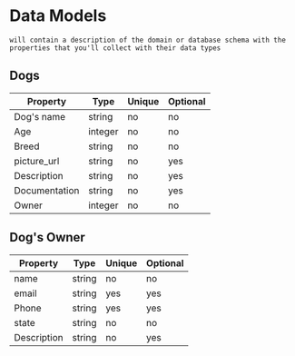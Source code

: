# Data Models
    will contain a description of the domain or database schema with the properties that you'll collect with their data types

## Dogs

| Property | Type | Unique | Optional |
|-|-|-|-|
| Dog's name | string | no | no |
| Age | integer | no | no |
| Breed | string | no | no |
| picture_url | string | no | yes |
| Description | string | no | yes |
| Documentation | string | no | yes |
| Owner | integer | no | no |

## Dog's Owner

| Property | Type | Unique | Optional |
|-|-|-|-|
| name | string | no | no |
| email | string | yes | yes |
| Phone | string | yes | yes |
| state | string | no | no |
| Description | string | no | yes |


